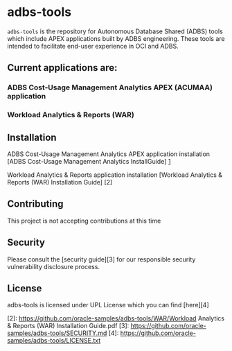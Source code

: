 # adbs-tools

`adbs-tools` is the repository for Autonomous Database Shared (ADBS) tools which include APEX applications built by ADBS engineering.
These tools are intended to facilitate end-user experience in OCI and ADBS.

## Current applications are:

### ADBS Cost-Usage Management Analytics APEX (ACUMAA) application
### Workload Analytics & Reports (WAR)

## Installation <a name='installation'></a>

ADBS Cost-Usage Management Analytics APEX application installation [ADBS Cost-Usage Management Analytics InstallGuide] [1]

Workload Analytics & Reports application installation [Workload Analytics & Reports (WAR) Installation Guide] [2]

## Contributing  <a name='contributing'></a>

This project is not accepting contributions at this time

## Security <a name='security'></a>
Please consult the [security guide][3] for our responsible security vulnerability disclosure process.

## License <a name='license'></a>
adbs-tools is licensed under UPL License which you can find [here][4]

[1]: https://github.com/oracle-samples/adbs-tools/ACUMAA/ADBS_Cost-Usage_Management_Analytics_InstallGuide.pdf
[2]: https://github.com/oracle-samples/adbs-tools/WAR/Workload Analytics & Reports (WAR) Installation Guide.pdf
[3]: https://github.com/oracle-samples/adbs-tools/SECURITY.md
[4]: https://github.com/oracle-samples/adbs-tools/LICENSE.txt

